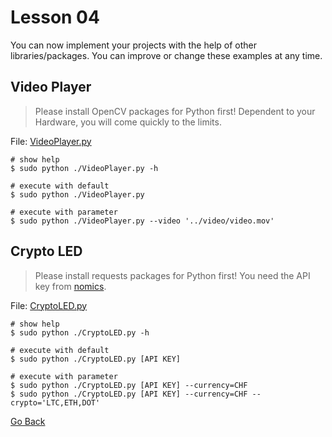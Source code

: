 # Lesson 04

You can now implement your projects with the help of other libraries/packages. You can improve or change these examples at any time.

## Video Player

> Please install OpenCV packages for Python first! Dependent to your Hardware, you will come quickly to the limits.

File: [VideoPlayer.py](./VideoPlayer.py)

```shell
# show help
$ sudo python ./VideoPlayer.py -h

# execute with default
$ sudo python ./VideoPlayer.py

# execute with parameter
$ sudo python ./VideoPlayer.py --video '../video/video.mov'
```

## Crypto LED

> Please install requests packages for Python first! You need the API key from [nomics](https://nomics.com/).

File: [CryptoLED.py](./CryptoLED.py)

```shell
# show help
$ sudo python ./CryptoLED.py -h

# execute with default
$ sudo python ./CryptoLED.py [API KEY]

# execute with parameter
$ sudo python ./CryptoLED.py [API KEY] --currency=CHF
$ sudo python ./CryptoLED.py [API KEY] --currency=CHF --crypto='LTC,ETH,DOT'
```

[Go Back](../readme.md)